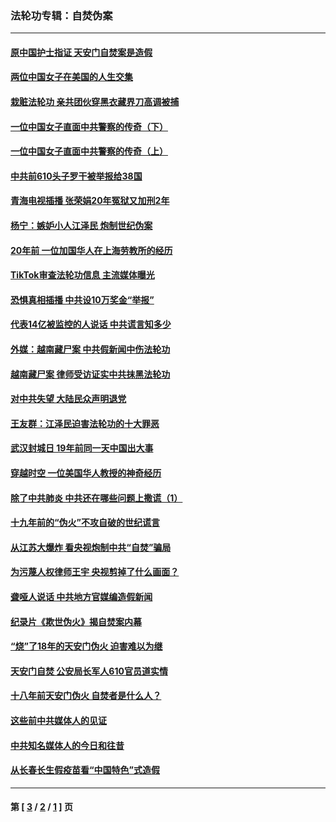 ### 法轮功专辑：自焚伪案
---
#### [原中国护士指证 天安门自焚案是造假](../../pages/nf5562/n13172289.md?08230430) 
#### [两位中国女子在美国的人生交集](../../pages/nf5562/n13156138.md?08230430) 
#### [栽赃法轮功 亲共团伙穿黑衣藏界刀高调被捕](../../pages/nf5562/n13073780.md?08230430) 
#### [一位中国女子直面中共警察的传奇（下）](../../pages/nf5562/n12989706.md?08230430) 
#### [一位中国女子直面中共警察的传奇（上）](../../pages/nf5562/n12985072.md?08230430) 
#### [中共前610头子罗干被举报给38国](../../pages/nf5562/n12975419.md?08230430) 
#### [青海电视插播 张荣娟20年冤狱又加刑2年](../../pages/nf5562/n12738166.md?08230430) 
#### [杨宁：嫉妒小人江泽民 炮制世纪伪案](../../pages/nf5562/n12724108.md?08230430) 
#### [20年前 一位加国华人在上海劳教所的经历](../../pages/nf5562/n12707932.md?08230430) 
#### [TikTok审查法轮功信息 主流媒体曝光](../../pages/nf5562/n12362336.md?08230430) 
#### [恐惧真相插播 中共设10万奖金“举报”](../../pages/nf5562/n12306396.md?08230430) 
#### [代表14亿被监控的人说话 中共谎言知多少](../../pages/nf5562/n12297484.md?08230430) 
#### [外媒：越南藏尸案 中共假新闻中伤法轮功](../../pages/nf5562/n12264411.md?08230430) 
#### [越南藏尸案 律师受访证实中共抹黑法轮功](../../pages/nf5562/n12261878.md?08230430) 
#### [对中共失望 大陆民众声明退党](../../pages/nf5562/n12187315.md?08230430) 
#### [王友群：江泽民迫害法轮功的十大罪恶](../../pages/nf5562/n12169074.md?08230430) 
#### [武汉封城日 19年前同一天中国出大事](../../pages/nf5562/n12150901.md?08230430) 
#### [穿越时空  一位美国华人教授的神奇经历](../../pages/nf5562/n12097460.md?08230430) 
#### [除了中共肺炎 中共还在哪些问题上撒谎（1）](../../pages/nf5562/n11955770.md?08230430) 
#### [十九年前的“伪火”不攻自破的世纪谎言](../../pages/nf5562/n11813238.md?08230430) 
#### [从江苏大爆炸 看央视炮制中共“自焚”骗局](../../pages/nf5562/n11140275.md?08230430) 
#### [为污蔑人权律师王宇 央视剪掉了什么画面？](../../pages/nf5562/n11130142.md?08230430) 
#### [聋哑人说话 中共地方官媒编造假新闻](../../pages/nf5562/n11006067.md?08230430) 
#### [纪录片《欺世伪火》揭自焚案内幕](../../pages/nf5562/n11002664.md?08230430) 
#### [“烧”了18年的天安门伪火 迫害难以为继](../../pages/nf5562/n10996660.md?08230430) 
#### [天安门自焚 公安局长军人610官员道实情](../../pages/nf5562/n10997098.md?08230430) 
#### [十八年前天安门伪火 自焚者是什么人？](../../pages/nf5562/n10996556.md?08230430) 
#### [这些前中共媒体人的见证](../../pages/nf5562/n10845276.md?08230430) 
#### [中共知名媒体人的今日和往昔](../../pages/nf5562/n10843569.md?08230430) 
#### [从长春长生假疫苗看“中国特色”式造假](../../pages/nf5562/n10684053.md?08230430) 

---
#### 第 [ [3](./3.md?08230430) / [2](./2.md?08230430) / [1](./1.md?08230430) ] 页
